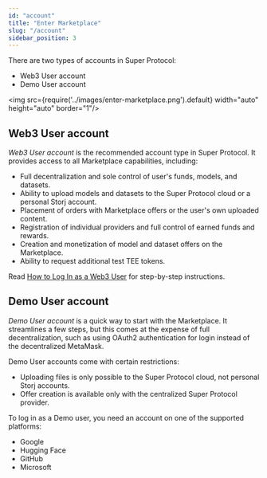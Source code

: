 ```yaml
---
id: "account"
title: "Enter Marketplace"
slug: "/account"
sidebar_position: 3
---
```


There are two types of accounts in Super Protocol:

- Web3 User account
- Demo User account

<img src={require('../images/enter-marketplace.png').default} width="auto" height="auto" border="1"/>
<br/>

## Web3 User account

_Web3 User account_ is the recommended account type in Super Protocol. It provides access to all Marketplace capabilities, including:

- Full decentralization and sole control of user's funds, models, and datasets.
- Ability to upload models and datasets to the Super Protocol cloud or a personal Storj account.
- Placement of orders with Marketplace offers or the user's own uploaded content.
- Registration of individual providers and full control of earned funds and rewards.
- Creation and monetization of model and dataset offers on the Marketplace.
- Ability to request additional test TEE tokens.

Read [How to Log In as a Web3 User](/marketplace/guides/log-in) for step-by-step instructions.

## Demo User account

_Demo User account_ is a quick way to start with the Marketplace. It streamlines a few steps, but this comes at the expense of full decentralization, such as using OAuth2 authentication for login instead of the decentralized MetaMask.

Demo User accounts come with certain restrictions:

- Uploading files is only possible to the Super Protocol cloud, not personal Storj accounts.
- Offer creation is available only with the centralized Super Protocol provider.

To log in as a Demo user, you need an account on one of the supported platforms:

- Google
- Hugging Face
- GitHub
- Microsoft

